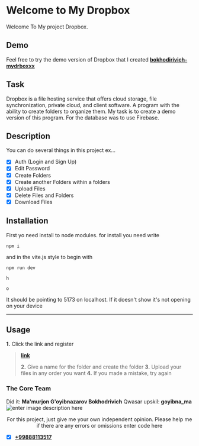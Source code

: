 # Welcome to My Dropbox

Welcome To My project Dropbox.

## Demo

Feel free to try the demo version of Dropbox that I created
**<a href="https://bokhodirivichm-mydrboxxx.netlify.app">bokhodirivich-mydrboxxx</a>**

## Task

Dropbox is a file hosting service that offers cloud storage, file synchronization, private cloud, and client software. A program with the ability to create folders to organize them. My task is to create a demo version of this program. For the database was to use Firebase.

## Description

You can do several things in this project ex...

- [x] Auth (Login and Sign Up)
- [x] Edit Password
- [x] Create Folders
- [x] Create another Folders within a folders
- [x] Upload Files
- [x] Delete Files and Folders
- [x] Download Files

## Installation

First yo need install to node modules. for install you need write

```
npm i
```

and in the vite.js style to begin with

```
npm run dev
```

```
h
```

```
o
```

It should be pointing to 5173 on localhost. If it doesn't show it's not opening on your device

---

## Usage

**1.** Click the link and register

> **<a href="https://bokhodirivichm-mydrboxxx.netlify.app">link</a>**
>
> **2.** Give a name for the folder and create the folder
> **3.** Upload your files in any order you want
> **4.** If you made a mistake, try again

### The Core Team

Did it: **Ma'murjon G'oyibnazarov Bokhodrivich**
Qwasar upskil: **goyibna_ma**
![enter image description here](https://i.pcmag.com/imagery/reviews/01eqrJlwTzs4ACRmWo01fCt-45.fit_scale.size_760x427.v1668723864.jpg)

<div style="text-align:center">For this project, just give me your own independent opinion.
Please    help me if there are any errors or omissions 
enter code here
</div>

- [x] **<a href="tel: +9981113517">+99888113517</a>**
